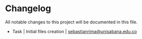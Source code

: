 # Changelog ##
All notable changes to this project will be documented in this file.

* Task | Initial files creation | sebastianrima@unisabana.edu.co